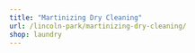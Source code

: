 ```yaml
---
title: "Martinizing Dry Cleaning"
url: /lincoln-park/martinizing-dry-cleaning/
shop: laundry
---
```

